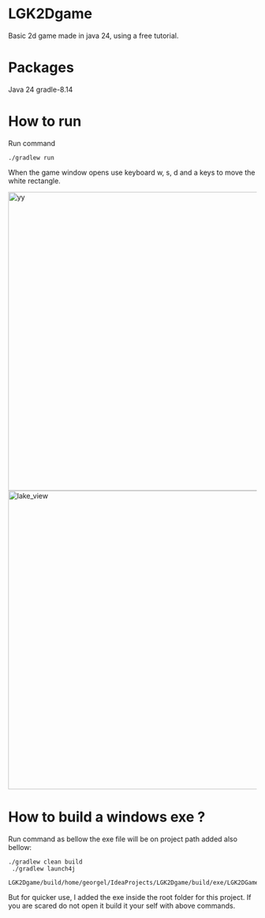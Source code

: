 # LGK2Dgame
Basic 2d game made in java 24, using a free tutorial.

# Packages

Java 24
gradle-8.14

# How to run

Run command 

````
./gradlew run
````

When the game window opens use keyboard w, s, d and a keys to move the white rectangle.

<img width="776" height="605" alt="yy" src="https://github.com/user-attachments/assets/ab42b13b-d621-40eb-89fa-a0f267f38247" />

<img width="774" height="605" alt="lake_view" src="https://github.com/user-attachments/assets/35702244-3b03-46cb-9f73-359e4a6866c0" />

# How to build a windows exe ?

Run command as bellow the exe file will be on project path added also bellow:

```
./gradlew clean build
 ./gradlew launch4j
```

````
LGK2Dgame/build/home/georgel/IdeaProjects/LGK2Dgame/build/exe/LGK2DGame.exe
````

But for quicker use, I added the exe inside the root folder for this project.
If you are scared do not open it build it your self with above commands.

